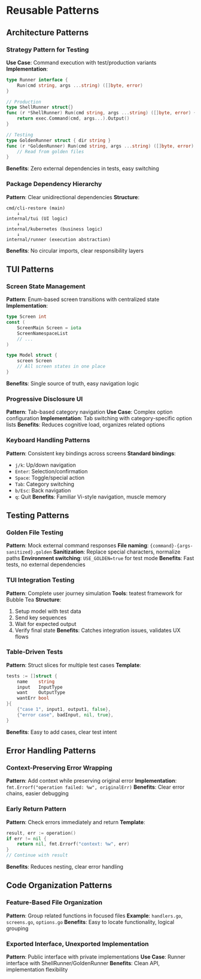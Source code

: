 # Reusable Patterns

## Architecture Patterns

### Strategy Pattern for Testing
**Use Case**: Command execution with test/production variants
**Implementation**:
```go
type Runner interface {
    Run(cmd string, args ...string) ([]byte, error)
}

// Production
type ShellRunner struct{}
func (r *ShellRunner) Run(cmd string, args ...string) ([]byte, error) {
    return exec.Command(cmd, args...).Output()
}

// Testing  
type GoldenRunner struct { dir string }
func (r *GoldenRunner) Run(cmd string, args ...string) ([]byte, error) {
    // Read from golden files
}
```
**Benefits**: Zero external dependencies in tests, easy switching

### Package Dependency Hierarchy
**Pattern**: Clear unidirectional dependencies
**Structure**:
```
cmd/cli-restore (main)
    ↓
internal/tui (UI logic)
    ↓
internal/kubernetes (business logic)
    ↓
internal/runner (execution abstraction)
```
**Benefits**: No circular imports, clear responsibility layers

## TUI Patterns

### Screen State Management
**Pattern**: Enum-based screen transitions with centralized state
**Implementation**:
```go
type Screen int
const (
    ScreenMain Screen = iota
    ScreenNamespaceList
    // ...
)

type Model struct {
    screen Screen
    // All screen states in one place
}
```
**Benefits**: Single source of truth, easy navigation logic

### Progressive Disclosure UI
**Pattern**: Tab-based category navigation
**Use Case**: Complex option configuration
**Implementation**: Tab switching with category-specific option lists
**Benefits**: Reduces cognitive load, organizes related options

### Keyboard Handling Patterns
**Pattern**: Consistent key bindings across screens
**Standard bindings**:
- `j/k`: Up/down navigation
- `Enter`: Selection/confirmation
- `Space`: Toggle/special action
- `Tab`: Category switching
- `b/Esc`: Back navigation
- `q`: Quit
**Benefits**: Familiar Vi-style navigation, muscle memory

## Testing Patterns

### Golden File Testing
**Pattern**: Mock external command responses
**File naming**: `{command}-{args-sanitized}.golden`
**Sanitization**: Replace special characters, normalize paths
**Environment switching**: `USE_GOLDEN=true` for test mode
**Benefits**: Fast tests, no external dependencies

### TUI Integration Testing
**Pattern**: Complete user journey simulation
**Tools**: teatest framework for Bubble Tea
**Structure**:
1. Setup model with test data
2. Send key sequences
3. Wait for expected output
4. Verify final state
**Benefits**: Catches integration issues, validates UX flows

### Table-Driven Tests
**Pattern**: Struct slices for multiple test cases
**Template**:
```go
tests := []struct {
    name    string
    input   InputType
    want    OutputType
    wantErr bool
}{
    {"case 1", input1, output1, false},
    {"error case", badInput, nil, true},
}
```
**Benefits**: Easy to add cases, clear test intent

## Error Handling Patterns

### Context-Preserving Error Wrapping
**Pattern**: Add context while preserving original error
**Implementation**: `fmt.Errorf("operation failed: %w", originalErr)`
**Benefits**: Clear error chains, easier debugging

### Early Return Pattern
**Pattern**: Check errors immediately and return
**Template**:
```go
result, err := operation()
if err != nil {
    return nil, fmt.Errorf("context: %w", err)
}
// Continue with result
```
**Benefits**: Reduces nesting, clear error handling

## Code Organization Patterns

### Feature-Based File Organization
**Pattern**: Group related functions in focused files
**Example**: `handlers.go`, `screens.go`, `options.go`
**Benefits**: Easy to locate functionality, logical grouping

### Exported Interface, Unexported Implementation
**Pattern**: Public interface with private implementations
**Use Case**: Runner interface with ShellRunner/GoldenRunner
**Benefits**: Clean API, implementation flexibility